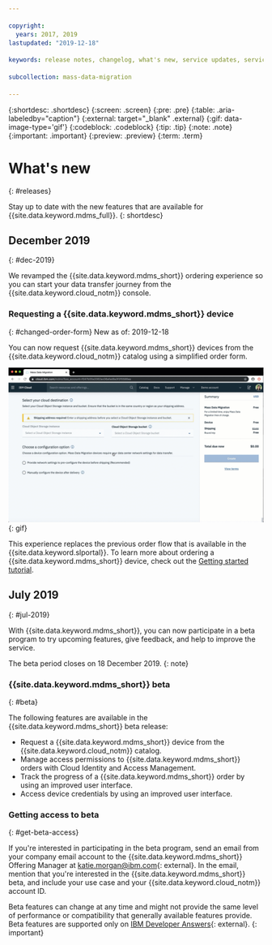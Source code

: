 ```yaml
---

copyright:
  years: 2017, 2019
lastupdated: "2019-12-18"

keywords: release notes, changelog, what's new, service updates, service bulletin

subcollection: mass-data-migration

---
```


{:shortdesc: .shortdesc}
{:screen: .screen}
{:pre: .pre}
{:table: .aria-labeledby="caption"}
{:external: target="_blank" .external}
{:gif: data-image-type='gif'}
{:codeblock: .codeblock}
{:tip: .tip}
{:note: .note}
{:important: .important}
{:preview: .preview}
{:term: .term}

# What's new
{: #releases}

Stay up to date with the new features that are available for {{site.data.keyword.mdms_full}}. 
{: shortdesc}

## December 2019
{: #dec-2019}

We revamped the {{site.data.keyword.mdms_short}} ordering experience so you can start your data transfer journey from the {{site.data.keyword.cloud_notm}} console. 

### Requesting a {{site.data.keyword.mdms_short}} device
{: #changed-order-form}
New as of: 2019-12-18

You can now request {{site.data.keyword.mdms_short}} devices from the {{site.data.keyword.cloud_notm}} catalog using a simplified order form.

![New Mass Data Migration experience GIF](images/order-mdms.gif){: gif}

This experience replaces the previous order flow that is available in the {{site.data.keyword.slportal}}. To learn more about ordering a {{site.data.keyword.mdms_short}} device, check out the [Getting started tutorial](/docs/services/mass-data-migration?topic=mass-data-migration-getting-started-tutorial).

## July 2019
{: #jul-2019}

With {{site.data.keyword.mdms_short}}, you can now participate in a beta program to try upcoming features, give feedback, and help to improve the service. 

The beta period closes on 18 December 2019.
{: note}

### {{site.data.keyword.mdms_short}} beta
{: #beta}

The following features are available in the {{site.data.keyword.mdms_short}} beta release:

- Request a {{site.data.keyword.mdms_short}} device from the {{site.data.keyword.cloud_notm}} catalog.
- Manage access permissions to {{site.data.keyword.mdms_short}} orders with Cloud Identity and Access Management.
- Track the progress of a {{site.data.keyword.mdms_short}} order by using an improved user interface.
- Access device credentials by using an improved user interface.

### Getting access to beta
{: #get-beta-access}

If you're interested in participating in the beta program, send an email from your company email account to the {{site.data.keyword.mdms_short}} Offering Manager at [katie.morgan@ibm.com](mailto:katie.morgan@ibm.com){: external}. In the email, mention that you're interested in the {{site.data.keyword.mdms_short}} beta, and include your use case and your {{site.data.keyword.cloud_notm}} account ID.

Beta features can change at any time and might not provide the same level of performance or compatibility that generally available features provide. Beta features are supported only on [IBM Developer Answers](https://developer.ibm.com){: external}.
{: important}
